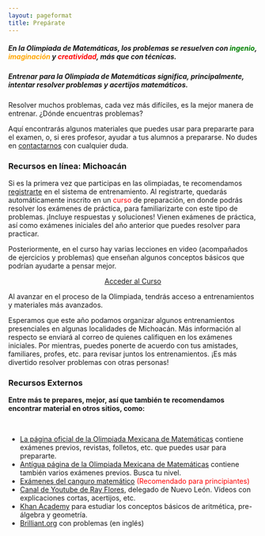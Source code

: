 ```yaml
---
layout: pageformat
title: Prepárate
---
```


##### En la Olimpiada de Matemáticas, los problemas se resuelven con <span style="color:green">ingenio</span>, <span style="color:orange">imaginación</span> y <span style="color:red">creatividad</span>, más que con técnicas.

##### Entrenar para la Olimpiada de Matemáticas significa, principalmente, intentar resolver problemas y acertijos matemáticos.

Resolver muchos problemas, cada vez más difíciles, es la mejor manera de entrenar. ¿Dónde encuentras problemas?

Aquí encontrarás algunos materiales que puedes usar para prepararte para el examen, o, si eres profesor, ayudar a tus alumnos a prepararse. No dudes en [contactarnos](mailto:olimpiada.omm@gmail.com) con cualquier duda.

### Recursos en línea: Michoacán
Si es la primera vez que participas en las olimpiadas, te recomendamos [registrarte](https://registro.olimpiadamatematicasmichoacan.org:8443/login/signup.php?) en el sistema de entrenamiento. Al registrarte, quedarás automáticamente inscrito en un <span style="color:red">curso</span> de preparación, en donde podrás resolver los exámenes de práctica, para familiarizarte con este tipo de problemas. ¡Incluye respuestas y soluciones! Vienen exámenes de práctica, así como exámenes iniciales del año anterior que puedes resolver para practicar.

Posteriormente, en el curso hay varias lecciones en video (acompañados de ejercicios y problemas) que enseñan algunos conceptos básicos que podrían ayudarte a pensar mejor.

<center><a href="https://registro.olimpiadamatematicasmichoacan.org:8443/course/view.php?id=8" class="btn btn-xs btn-primary">Acceder al Curso</a></center>

Al avanzar en el proceso de la Olimpiada, tendrás acceso a entrenamientos y materiales más avanzados.

Esperamos que este año podamos organizar algunos entrenamientos presenciales en algunas localidades de Michoacán. Más información al respecto se enviará al correo de quienes califiquen en los exámenes iniciales. Por mientras, puedes ponerte de acuerdo con tus amistades, familiares, profes, etc. para revisar juntos los entrenamientos. ¡Es más divertido resolver problemas con otras personas!

### Recursos Externos
<div class="p-3 mb-5 bg-white rounded">
        <strong><i class="fas fa-award" aria-hidden="true"></i>Entre más te prepares, mejor, así que también te recomendamos encontrar material en otros sitios, como:</strong>
        <p><br></p>
        <ul class="list-group list-group-horizontal">
            <li class="list-group-item"><a href="https://www.ommenlinea.org/">La página oficial de la Olimpiada Mexicana de Matemáticas</a> contiene exámenes previos, revistas, folletos, etc. que puedes usar para prepararte.</li>
            <li class="list-group-item"><a href="http://shi.matmor.unam.mx/omm/recursos/">Antígua página de la Olimpiada Mexicana de Matemáticas</a> contiene también varios exámenes previos. Busca tu nivel.</li>
            <li class="list-group-item"><a href="http://shi.matmor.unam.mx/omm/recursos/canguro/previos/">Exámenes del canguro matemático</a> <span style="color:red">(Recomendado para principiantes)</span></li>
            <li class="list-group-item"><a href="https://www.youtube.com/channel/UCAWipIx5EjS_P6GWn_hoBzw">Canal de Youtube de Ray Flores</a>, delegado de Nuevo León. Videos con explicaciones cortas, acertijos, etc.</li>
            <li class="list-group-item"><a href="https://es.khanacademy.org/">Khan Academy</a> para estudiar los conceptos básicos de aritmética, pre-álgebra y geometría.</li>
            <li class="list-group-item"><a href="https://brilliant.org">Brilliant.org</a> con problemas (en inglés)</li>
        </ul>
        <p></p>
</div>
